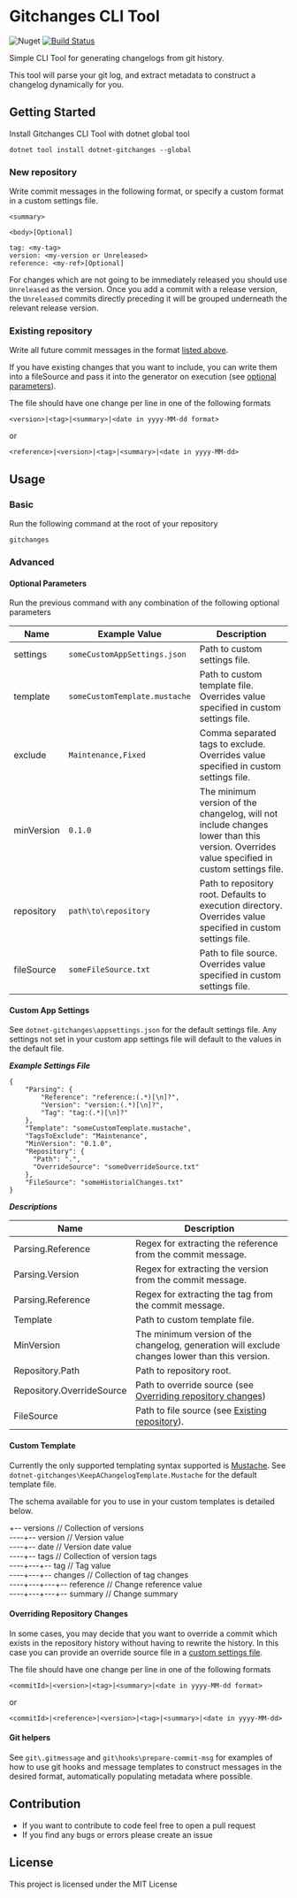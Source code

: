 # Gitchanges CLI Tool
![Nuget](https://img.shields.io/nuget/v/dotnet-gitchanges)
[![Build Status](https://travis-ci.com/bzumhagen/dotnet-gitchanges.svg?branch=master)](https://travis-ci.com/bzumhagen/dotnet-gitchanges)

Simple CLI Tool for generating changelogs from git history.

This tool will parse your git log, and extract metadata to construct a changelog dynamically for you.

## Getting Started

Install Gitchanges CLI Tool with dotnet global tool

```
dotnet tool install dotnet-gitchanges --global
```

### New repository
Write commit messages in the following format, or specify a custom format in a custom settings file.

```
<summary>

<body>[Optional]

tag: <my-tag>
version: <my-version or Unreleased>
reference: <my-ref>[Optional]
```
For changes which are not going to be immediately released you should use `Unreleased` as the version. Once you add a commit with a release version, the `Unreleased` commits directly preceding it will be grouped underneath the relevant release version.

### Existing repository
Write all future commit messages in the format [listed above](#new-repository).

If you have existing changes that you want to include, you can write them into a fileSource and pass it into the generator on execution (see [optional parameters](#optional-parameters)).

The file should have one change per line in one of the following formats

`<version>|<tag>|<summary>|<date in yyyy-MM-dd format>`

 or

`<reference>|<version>|<tag>|<summary>|<date in yyyy-MM-dd>`

## Usage
### Basic
Run the following command at the root of your repository
```
gitchanges
```
### Advanced
#### Optional Parameters
Run the previous command with any combination of the following optional parameters

|Name|Example Value|Description|
|-------------|-------------|-------------------------|
|settings| `someCustomAppSettings.json` | Path to custom settings file.
|template| `someCustomTemplate.mustache` | Path to custom template file. Overrides value specified in custom settings file.
|exclude| `Maintenance,Fixed` | Comma separated tags to exclude. Overrides value specified in custom settings file.
|minVersion| `0.1.0` | The minimum version of the changelog, will not include changes lower than this version. Overrides value specified in custom settings file.
|repository| `path\to\repository` | Path to repository root. Defaults to execution directory. Overrides value specified in custom settings file.
|fileSource| `someFileSource.txt` | Path to file source. Overrides value specified in custom settings file.

#### Custom App Settings
See `dotnet-gitchanges\appsettings.json` for the default settings file. Any settings not set in your custom app settings file will default to the values in the default file.

***Example Settings File***
```
{
    "Parsing": {
        "Reference": "reference:(.*)[\n]?",
        "Version": "version:(.*)[\n]?",
        "Tag": "tag:(.*)[\n]?"
    },
    "Template": "someCustomTemplate.mustache",
    "TagsToExclude": "Maintenance",
    "MinVersion": "0.1.0",
    "Repository": {
      "Path": ".",
      "OverrideSource": "someOverrideSource.txt"
    },
    "FileSource": "someHistorialChanges.txt"
}
```
***Descriptions***

|Name|Description|
|-------------|-------------------------|
| Parsing.Reference | Regex for extracting the reference from the commit message.
| Parsing.Version | Regex for extracting the version from the commit message.
| Parsing.Reference | Regex for extracting the tag from the commit message.
| Template | Path to custom template file.
| MinVersion | The minimum version of the changelog, generation will exclude changes lower than this version.
| Repository.Path | Path to repository root.
| Repository.OverrideSource | Path to override source (see [Overriding repository changes](#overriding-repository-changes))
| FileSource | Path to file source (see [Existing repository](#existing-repository)).

#### Custom Template
Currently the only supported templating syntax supported is [Mustache](http://mustache.github.io/mustache.5.html). See `dotnet-gitchanges\KeepAChangelogTemplate.Mustache` for the default template file.

The schema available for you to use in your custom templates is detailed below.

+-- versions // Collection of versions\
----+-- version // Version value\
----+-- date // Version date value\
----+-- tags // Collection of version tags\
----+---+-- tag // Tag value\
----+---+-- changes // Collection of tag changes\
----+---+---+-- reference // Change reference value\
----+---+---+-- summary // Change summary

#### Overriding Repository Changes
In some cases, you may decide that you want to override a commit which exists in the repository history without having to rewrite the history. In this case you can provide an override source file in a [custom settings file](#custom-app-settings).

The file should have one change per line in one of the following formats

`<commitId>|<version>|<tag>|<summary>|<date in yyyy-MM-dd format>`

 or

`<commitId>|<reference>|<version>|<tag>|<summary>|<date in yyyy-MM-dd>`

#### Git helpers
See `git\.gitmessage` and `git\hooks\prepare-commit-msg` for examples of how to use git hooks and message templates to construct messages in the desired format, automatically populating metadata where possible.

## Contribution

* If you want to contribute to code feel free to open a pull request
* If you find any bugs or errors please create an issue

## License

This project is licensed under the MIT License

